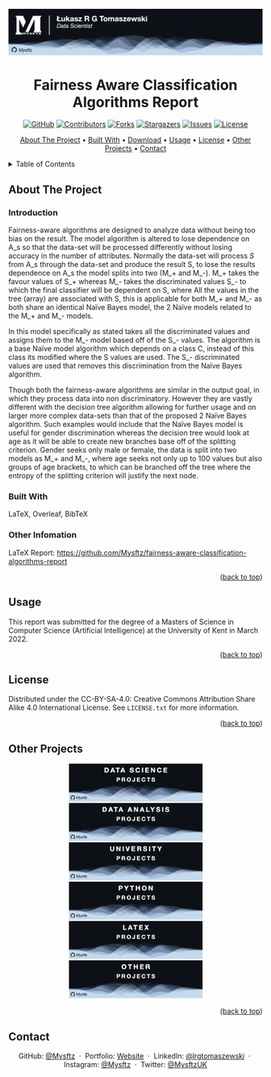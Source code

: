 <a name="readme-top"></a>
<div align="center">

[![alt text](https://github.com/Mysftz/Mysftz/blob/main/assets/READMEHeader.jpeg?raw=true)](https://github.com/Mysftz)
# Fairness Aware Classification Algorithms Report
[![GitHub][GitHub-shield]](https://github.com/Mysftz/fairness-aware-classification-algorithms-report)
[![Contributors][contributors-shield]](https://github.com/Mysftz/fairness-aware-classification-algorithms-report/graphs/contributors)
[![Forks][forks-shield]](https://github.com/Mysftz/fairness-aware-classification-algorithms-report/network/members)
[![Stargazers][stars-shield]](https://github.com/Mysftz/fairness-aware-classification-algorithms-report/stargazers)
[![Issues][issues-shield]](https://github.com/Mysftz/fairness-aware-classification-algorithms-report/issues)
[![License][license-shield]](https://github.com/Mysftz/fairness-aware-classification-algorithms-report/blob/main/LICENSE.txt)
</div>

<p align="center">
  <a href="#about-the-project">About The Project</a> •
  <a href="#built-with">Built With</a> •
  <a href="https://github.com/Mysftz/fairness-aware-classification-algorithms-report/archive/refs/heads/main.zip">Download</a> • 
  <a href="#usage">Usage</a> •
  <a href="#license">License</a> •
  <a href="#other-projects">Other Projects</a> •
  <a href="#contact">Contact</a>
</p>

<!-- TABLE OF CONTENTS -->
<details>
  <summary>Table of Contents</summary>
  <ol>
    <li>
      <a href="#about-the-project">About The Project</a>
      <ul>
        <li><a href="#introduction">Infomation</a></li>
        <li><a href="#built-with">Built With</a></li>
        <li><a href="#other-infomation">Other Infomation</a></li>
      </ul>
    </li>
    <li><a href="#usage">Usage</a></li>
    <li><a href="#license">License</a></li>
    <li><a href="#other-projects">Other Projects</a></li>
    <li><a href="#contact">Contact</a></li>
  </ol>
</details>

<!-- ABOUT THE PROJECT -->
## About The Project
### Introduction

Fairness-aware algorithms are designed to analyze data without being too bias on the result. The model algorithm is altered to lose dependence on A_s so that the data-set will be processed differently without losing accuracy in the number of attributes. Normally the data-set will process $S$ from A_s through the data-set and produce the result S, to lose the results dependence on A_s the model splits into two (M_+ and M_-). M_+ takes the favour values of S_+ whereas M_- takes the discriminated values S_- to which the final classifier will be dependent on S, where All the values in the tree (array) are associated with S, this is applicable for both M_+ and M_- as both share an identical Naïve Bayes model, the 2 Naïve models related to the M_+ and M_- models.

In this model specifically as stated takes all the discriminated values and assigns them to the M_- model based off of the S_- values. The algorithm is a base Naïve model algorithm which depends on a class C, instead of this class its modified where the S values are used. The S_- discriminated values are used that removes this discrimination from the Naïve Bayes algorithm.

Though both the fairness-aware algorithms are similar in the output goal, in which they process data into non discriminatory. However they are vastly different with the decision tree algorithm allowing for further usage and on larger more complex data-sets than that of the proposed 2 Naïve Bayes algorithm. Such examples would include that the Naïve Bayes model is useful for gender discrimination whereas the decision tree would look at age as it will be able to create new branches base off of the splitting criterion. Gender seeks only male or female, the data is split into two models as M_+ and M_-, where age seeks not only up to 100 values but also groups of age brackets, to which can be branched off the tree where the entropy of the splitting criterion will justify the next node.

### Built With

LaTeX, Overleaf, BibTeX

### Other Infomation

LaTeX Report: https://github.com/Mysftz/fairness-aware-classification-algorithms-report

<p align="right">(<a href="#readme-top">back to top</a>)</p> 

<!-- USAGE -->
## Usage

This report was submitted for the degree of a Masters of Science in Computer Science (Artificial Intelligence) at the University of Kent in March 2022.

<p align="right">(<a href="#readme-top">back to top</a>)</p>

<!-- LICENSE -->
## License
Distributed under the CC-BY-SA-4.0: Creative Commons Attribution Share Alike 4.0 International License. See `LICENSE.txt` for more information.

<p align="right">(<a href="#readme-top">back to top</a>)</p>

<!-- OTHER PROJECTS --> 
## Other Projects
<div align="center">
<a href="https://github.com/stars/Mysftz/lists/data-science-projects" style="margin:10px; margin-bottom:50px"><img src="https://github.com/Mysftz/Mysftz/blob/main/assets/Button-DataScience.jpeg?raw=true" alt="Data Science Projects Button" width="265" height="75"></a>
<a href="https://github.com/stars/Mysftz/lists/data-analysis-projects" style="margin:10px; margin-bottom:50px"><img src="https://github.com/Mysftz/Mysftz/blob/main/assets/Button-DataAnalysis.jpeg?raw=true" alt="Data Analysis Projects Button" width="265" height="75"></a>
<a href="https://github.com/stars/Mysftz/lists/university-projects" style="margin:10px; margin-bottom:50px"><img src="https://github.com/Mysftz/Mysftz/blob/main/assets/Button-University.jpeg?raw=true" alt="University Projects Button" width="265" height="75"></a>
<a href="https://github.com/stars/Mysftz/lists/python-projects" style="margin:10px; margin-bottom:50px"><img src="https://github.com/Mysftz/Mysftz/blob/main/assets/Button-Python.jpeg?raw=true" alt="Python Projects Button" width="265" height="75"></a>
<a href="https://github.com/stars/Mysftz/lists/latex-projects" style="margin:10px; padding-bottom:50px"><img src="https://github.com/Mysftz/Mysftz/blob/main/assets/Button-Latex.jpeg?raw=true" alt="LaTeX Projects Button" width="265" height="75"></a>
<a href="https://github.com/stars/Mysftz/lists/other-projects" style="margin:10px; margin-bottom:50px"><img src="https://github.com/Mysftz/Mysftz/blob/main/assets/Button-Other.jpeg?raw=true" alt="Other Projects Button" width="265" height="75"></a>
</div>

<p align="right">(<a href="#readme-top">back to top</a>)</p>

<!-- CONTACT -->
## Contact
<div align="center">

GitHub: [@Mysftz](https://github.com/Mysftz) &nbsp;&middot;&nbsp; Portfolio: [Website](https://mysftz.github.io) &nbsp;&middot;&nbsp; LinkedIn: [@lrgtomaszewski](https://www.linkedin.com/in/lrgtomaszewski/) &nbsp;&middot;&nbsp; Instagram: [@Mysftz](https://www.instagram.com/mysftz/) &nbsp;&middot;&nbsp; Twitter: [@MysftzUK](https://twitter.com/MysftzUK)
</div>

[contributors-shield]: https://img.shields.io/github/contributors/mysftz/fairness-aware-classification-algorithms-report.svg?style=for-the-badge
[forks-shield]: https://img.shields.io/github/forks/mysftz/fairness-aware-classification-algorithms-report.svg?style=for-the-badge
[stars-shield]: https://img.shields.io/github/stars/mysftz/fairness-aware-classification-algorithms-report.svg?style=for-the-badge
[issues-shield]: https://img.shields.io/github/issues/mysftz/fairness-aware-classification-algorithms-report.svg?style=for-the-badge
[license-shield]: https://img.shields.io/github/license/mysftz/fairness-aware-classification-algorithms-report.svg?style=for-the-badge
[github-shield]: https://img.shields.io/badge/-GitHub-black.svg?style=for-the-badge&logo=GitHub&colorB=555